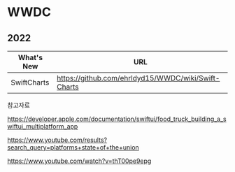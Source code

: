 # WWDC

## 2022 

| What's New | URL |
| ------ | ------ |
| SwiftCharts | https://github.com/ehrldyd15/WWDC/wiki/Swift-Charts |


참고자료

https://developer.apple.com/documentation/swiftui/food_truck_building_a_swiftui_multiplatform_app

https://www.youtube.com/results?search_query=platforms+state+of+the+union

https://www.youtube.com/watch?v=thT00pe9epg
